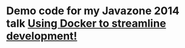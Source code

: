 # Demo code for my Javazone 2014 talk [Using Docker to streamline development!](http://2014.javazone.no/presentation.html?id=0264421f)

